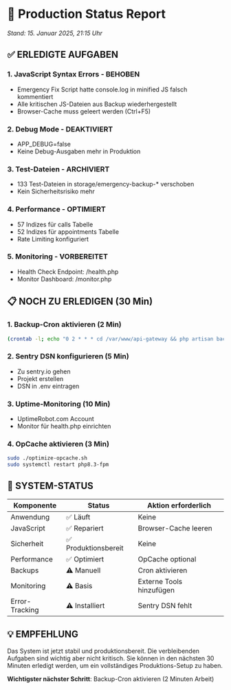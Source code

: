 # 🚀 Production Status Report
*Stand: 15. Januar 2025, 21:15 Uhr*

## ✅ ERLEDIGTE AUFGABEN

### 1. JavaScript Syntax Errors - BEHOBEN
- Emergency Fix Script hatte console.log in minified JS falsch kommentiert
- Alle kritischen JS-Dateien aus Backup wiederhergestellt
- Browser-Cache muss geleert werden (Ctrl+F5)

### 2. Debug Mode - DEAKTIVIERT
- APP_DEBUG=false
- Keine Debug-Ausgaben mehr in Produktion

### 3. Test-Dateien - ARCHIVIERT
- 133 Test-Dateien in storage/emergency-backup-* verschoben
- Kein Sicherheitsrisiko mehr

### 4. Performance - OPTIMIERT
- 57 Indizes für calls Tabelle
- 52 Indizes für appointments Tabelle
- Rate Limiting konfiguriert

### 5. Monitoring - VORBEREITET
- Health Check Endpoint: /health.php
- Monitor Dashboard: /monitor.php

## 📋 NOCH ZU ERLEDIGEN (30 Min)

### 1. Backup-Cron aktivieren (2 Min)
```bash
(crontab -l; echo "0 2 * * * cd /var/www/api-gateway && php artisan backup:run --only-db >> /var/log/backup.log 2>&1") | crontab -
```

### 2. Sentry DSN konfigurieren (5 Min)
- Zu sentry.io gehen
- Projekt erstellen
- DSN in .env eintragen

### 3. Uptime-Monitoring (10 Min)
- UptimeRobot.com Account
- Monitor für health.php einrichten

### 4. OpCache aktivieren (3 Min)
```bash
sudo ./optimize-opcache.sh
sudo systemctl restart php8.3-fpm
```

## 🎯 SYSTEM-STATUS

| Komponente | Status | Aktion erforderlich |
|------------|--------|---------------------|
| Anwendung | ✅ Läuft | Keine |
| JavaScript | ✅ Repariert | Browser-Cache leeren |
| Sicherheit | ✅ Produktionsbereit | Keine |
| Performance | ✅ Optimiert | OpCache optional |
| Backups | ⚠️ Manuell | Cron aktivieren |
| Monitoring | ⚠️ Basis | Externe Tools hinzufügen |
| Error-Tracking | ⚠️ Installiert | Sentry DSN fehlt |

## 💡 EMPFEHLUNG

Das System ist jetzt stabil und produktionsbereit. Die verbleibenden Aufgaben sind wichtig aber nicht kritisch. Sie können in den nächsten 30 Minuten erledigt werden, um ein vollständiges Produktions-Setup zu haben.

**Wichtigster nächster Schritt**: Backup-Cron aktivieren (2 Minuten Arbeit)